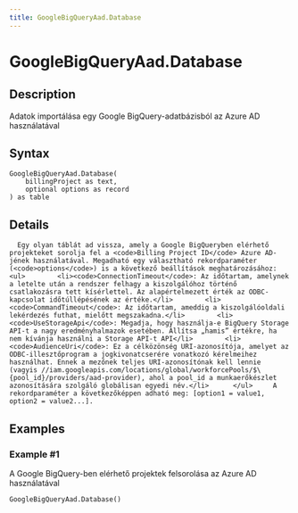 ```yaml
---
title: GoogleBigQueryAad.Database
---
```


# GoogleBigQueryAad.Database


## Description

Adatok importálása egy Google BigQuery-adatbázisból az Azure AD használatával


## Syntax

```powerquery
GoogleBigQueryAad.Database(
    billingProject as text,
    optional options as record
) as table
```


## Details

      Egy olyan táblát ad vissza, amely a Google BigQueryben elérhető projekteket sorolja fel a <code>Billing Project ID</code> Azure AD-jének használatával. Megadható egy választható rekordparaméter (<code>options</code>) is a következő beállítások meghatározásához:      <ul>        <li><code>ConnectionTimeout</code>: Az időtartam, amelynek a letelte után a rendszer felhagy a kiszolgálóhoz történő csatlakozásra tett kísérlettel. Az alapértelmezett érték az ODBC-kapcsolat időtúllépésének az értéke.</li>        <li><code>CommandTimeout</code>: Az időtartam, ameddig a kiszolgálóoldali lekérdezés futhat, mielőtt megszakadna.</li>        <li><code>UseStorageApi</code>: Megadja, hogy használja-e BigQuery Storage API-t a nagy eredményhalmazok esetében. Állítsa „hamis” értékre, ha nem kívánja használni a Storage API-t API</li>        <li><code>AudienceUri</code>: Ez a célközönség URI-azonosítója, amelyet az ODBC-illesztőprogram a jogkivonatcserére vonatkozó kérelmeihez használhat. Ennek a mezőnek teljes URI-azonosítónak kell lennie (vagyis //iam.googleapis.com/locations/global/workforcePools/$\{pool_id}/providers/aad-provider), ahol a pool_id a munkaerőkészlet azonosítására szolgáló globálisan egyedi név.</li>      </ul>     A rekordparaméter a következőképpen adható meg: [option1 = value1, option2 = value2...].    


## Examples

### Example #1 
A Google BigQuery-ben elérhető projektek felsorolása az Azure AD használatával
```powerquery
GoogleBigQueryAad.Database()
```



